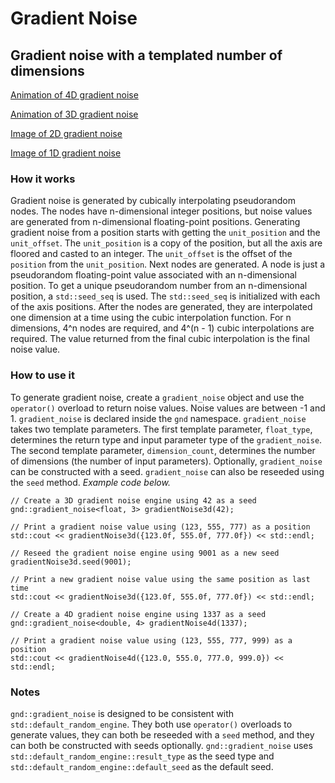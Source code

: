 # Gradient Noise
## Gradient noise with a templated number of dimensions

[Animation of 4D gradient noise](http://i.imgur.com/MgTW1Og.mp4)

[Animation of 3D gradient noise](http://i.imgur.com/bvJ1E7h.mp4)

[Image of 2D gradient noise](http://i.imgur.com/RO3qT7k.png)

[Image of 1D gradient noise](http://i.imgur.com/iClvq3j.png)
  
### How it works
Gradient noise is generated by cubically interpolating pseudorandom nodes. The nodes have n-dimensional integer positions, but noise values are generated from n-dimensional floating-point positions. Generating gradient noise from a position starts with getting the `unit_position` and the `unit_offset`. The `unit_position` is a copy of the position, but all the axis are floored and casted to an integer. The `unit_offset` is the offset of the `position` from the `unit_position`. Next nodes are generated. A node is just a pseudorandom floating-point value associated with an n-dimensional position. To get a unique pseudorandom number from an n-dimensional position, a `std::seed_seq` is used. The `std::seed_seq` is initialized with each of the axis positions. After the nodes are generated, they are interpolated one dimension at a time using the cubic interpolation function. For n dimensions, 4^n nodes are required, and 4^(n - 1) cubic interpolations are required. The value returned from the final cubic interpolation is the final noise value.
  
### How to use it
To generate gradient noise, create a `gradient_noise` object and use the `operator()` overload to return noise values. Noise values are between -1 and 1. `gradient_noise` is declared inside the `gnd` namespace. `gradient_noise` takes two template parameters. The first template parameter, `float_type`, determines the return type and input parameter type of the `gradient_noise`. The second template parameter, `dimension_count`, determines the number of dimensions (the number of input parameters). Optionally, `gradient_noise` can be constructed with a seed. `gradient_noise` can also be reseeded using the `seed` method. *Example code below.*
```
// Create a 3D gradient noise engine using 42 as a seed
gnd::gradient_noise<float, 3> gradientNoise3d(42);

// Print a gradient noise value using (123, 555, 777) as a position
std::cout << gradientNoise3d({123.0f, 555.0f, 777.0f}) << std::endl; 

// Reseed the gradient noise engine using 9001 as a new seed
gradientNoise3d.seed(9001); 

// Print a new gradient noise value using the same position as last time
std::cout << gradientNoise3d({123.0f, 555.0f, 777.0f}) << std::endl; 

// Create a 4D gradient noise engine using 1337 as a seed
gnd::gradient_noise<double, 4> gradientNoise4d(1337); 

// Print a gradient noise value using (123, 555, 777, 999) as a position
std::cout << gradientNoise4d({123.0, 555.0, 777.0, 999.0}) << std::endl;
```

### Notes
`gnd::gradient_noise` is designed to be consistent with `std::default_random_engine`. They both use `operator()` overloads to generate values, they can both be reseeded with a `seed` method, and they can both be constructed with seeds optionally. `gnd::gradient_noise` uses `std::default_random_engine::result_type` as the seed type and `std::default_random_engine::default_seed` as the default seed.
